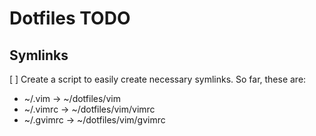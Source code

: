 Dotfiles TODO
=============

## Symlinks ##

[ ] Create a script to easily create necessary symlinks. So far, these are:

- ~/.vim -> ~/dotfiles/vim
- ~/.vimrc -> ~/dotfiles/vim/vimrc
- ~/.gvimrc -> ~/dotfiles/vim/gvimrc
